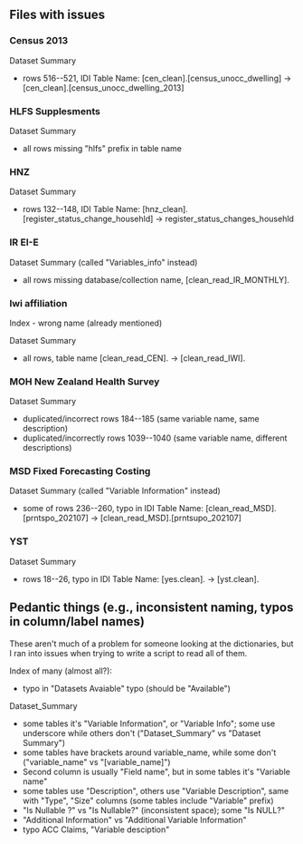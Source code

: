 ## Files with issues

### Census 2013

Dataset Summary

- rows 516--521, IDI Table Name: [cen_clean].[census_unocc_dwelling] -> [cen_clean].[census_unocc_dwelling_2013]

### HLFS Supplesments

Dataset Summary

- all rows missing "hlfs" prefix in table name

### HNZ

Dataset Summary

- rows 132--148, IDI Table Name: [hnz_clean].[register_status_change_househld] -> register_status_changes_househld

### IR EI-E

Dataset Summary (called "Variables_info" instead)

- all rows missing database/collection name, [clean_read_IR_MONTHLY].

### Iwi affiliation

Index - wrong name (already mentioned)

Dataset Summary

- all rows, table name [clean_read_CEN]. -> [clean_read_IWI].

### MOH New Zealand Health Survey

Dataset Summary

- duplicated/incorrect rows 184--185 (same variable name, same description)
- duplicated/incorrectly rows 1039--1040 (same variable name, different descriptions)

### MSD Fixed Forecasting Costing

Dataset Summary (called "Variable Information" instead)

- some of rows 236--260, typo in IDI Table Name: [clean_read_MSD].[prntspo_202107] -> [clean_read_MSD].[prntsupo_202107]

### YST

Dataset Summary

- rows 18--26, typo in IDI Table Name: [yes.clean]. -> [yst.clean].

## Pedantic things (e.g., inconsistent naming, typos in column/label names)

These aren't much of a problem for someone looking at the dictionaries, but I ran into issues when trying to write a script to read all of them.

Index of many (almost all?):

- typo in "Datasets Avaiable" typo (should be "Available")

Dataset_Summary

- some tables it's "Variable Information", or "Variable Info"; some use underscore while others don't ("Dataset_Summary" vs "Dataset Summary")
- some tables have brackets around variable_name, while some don't ("variable_name" vs "[variable_name]")
- Second column is usually "Field name", but in some tables it's "Variable name"
- some tables use "Description", others use "Variable Description", same with "Type", "Size" columns (some tables include "Variable" prefix)
- "Is Nullable ?" vs "Is Nullable?" (inconsistent space); some "Is NULL?"
- "Additional Information" vs "Additional Variable Information"
- typo ACC Claims, "Variable desciption"
